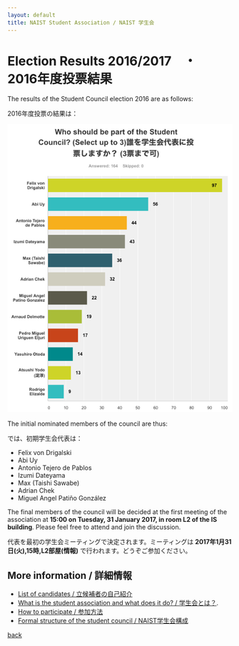 ```yaml
---
layout: default
title: NAIST Student Association / NAIST 学生会
---
```


# [](#results)Election Results 2016/2017　・　2016年度投票結果

The results of the Student Council election 2016 are as follows:

2016年度投票の結果は：

![](results.png)

The initial nominated members of the council are thus:

では、初期学生会代表は：

- Felix von Drigalski
- Abi Uy
- Antonio Tejero de Pablos
- Izumi Dateyama
- Max (Taishi Sawabe)
- Adrian Chek
- Miguel Angel Patiño González

The final members of the council will be decided at the first meeting of the association at **15:00 on Tuesday, 31 January 2017, in room L2 of the IS building**. Please feel free to attend and join the discussion.

代表を最初の学生会ミーティングで決定されます。ミーティングは **2017年1月31日(火),15時,L2部屋(情報)** で行われます。どうぞご参加ください。

## [](#links)More information / 詳細情報

* [List of candidates / 立候補者の自己紹介](candidates)
* [What is the student association and what does it do? / 学生会とは？](introduction).
* [How to participate / 参加方法](participate)
* [Formal structure of the student council / NAIST学生会構成](structure)

[back](./)
